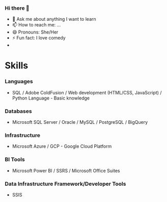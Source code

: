 ### Hi there 👋

- 💬 Ask me about anything I want to learn
- 📫 How to reach me: ...
- 😄 Pronouns: She/Her
- ⚡ Fun fact: I love comedy
- 

# Skills

### Languages
- SQL / Adobe ColdFusion / Web development (HTML/CSS, JavaScript) / Python Language - Basic knowledge
### Databases
- Microsoft SQL Server / Oracle / MySQL / PostgreSQL / BigQuery
### Infrastructure
- Microsoft Azure / GCP - Google Cloud Platform
### BI Tools
- Microsoft Power BI / SSRS / Microsoft Office Suites
### Data Infrastructure Framework/Developer Tools
- SSIS

<!--
**Yetpet/yetpet** is a ✨ _special_ ✨ repository because its `README.md` (this file) appears on your GitHub profile.

Here are some ideas to get you started:

- 🔭 I’m currently working on ...
- 🌱 I’m currently learning ...
- 👯 I’m looking to collaborate on ...
- 🤔 I’m looking for help with ...
- 💬 Ask me about ...
- 📫 How to reach me: ...
- 😄 Pronouns: ...
- ⚡ Fun fact: ...
-->

